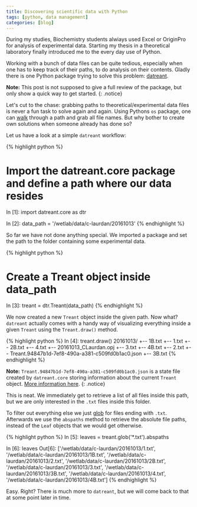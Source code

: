```yaml
---
title: Discovering scientific data with Python
tags: [python, data management]
categories: [blog]
---
```


During my studies, Biochemistry students alwiays used Excel or OriginPro for analysis of experimental data. Starting my thesis in a theoretical laboratory finally introduced me to the every day use of Python.

Working with a bunch of data files can be quite tedious, especially when one has to keep track of their paths, to do analysis on their contents. Gladly there is one Python package trying to solve this problem: [datreant](http://datreant.org/).

<!--more-->

**Note:** This post is not supposed to give a full review of the package, but only show a quick way to get started.
{: .notice}

Let's cut to the chase: grabbing paths to theoretical/experimental data files is never a fun task to solve again and again. Using Pythons ``os`` package, one can [walk](https://docs.python.org/2/library/os.html#os.walk) through a path and grab all file names. But why bother to create own solutions when someone already has done so?

Let us have a look at a simple ``datreant`` workflow:

{% highlight python %}
# Import the datreant.core package and define a path where our data resides
In [1]: import datreant.core as dtr

In [2]: data_path = '<path-to-masters-thesis>/wetlab/data/c-laurdan/20161013'
{% endhighlight %}

So far we have not done anything special. We imported a package and set the path to the folder containing some experimental data.

{% highlight python %}
# Create a Treant object inside data_path
In [3]: treant = dtr.Treant(data_path)
{% endhighlight %}

We now created a new ``Treant`` object inside the given path. Now what?
``datreant`` actually comes with a handy way of visualizing everything inside a given ``Treant`` using the ``Treant.draw()`` method.

{% highlight python %}
In [4]: treant.draw()
20161013/
 +-- 1B.txt
 +-- 1.txt
 +-- 2B.txt
 +-- 4.txt
 +-- 20161013_CLaurdan.opj
 +-- 3.txt
 +-- 4B.txt
 +-- 2.txt
 +-- Treant.94847b1d-7ef8-490a-a381-c509fd0b1ac0.json
 +-- 3B.txt
{% endhighlight %}

**Note:** ``Treant.94847b1d-7ef8-490a-a381-c509fd0b1ac0.json`` is a state file created by ``datreant.core`` storing information about the current ``Treant`` object. [More information here](http://datreant.readthedocs.io/en/latest/treants.html).
{: .notice}

This is neat. We immediately get to retrieve a list of all files inside this path, but we are only interested in the ``.txt`` files inside this folder.

To filter out everything else we just [glob](https://en.wikipedia.org/wiki/Glob_(programming)) for files ending with ``.txt``. Afterwards we use the ``abspaths`` method to retrieve the absolute file paths, instead of the ``Leaf`` objects that we would get otherwise.

{% highlight python %}
In [5]: leaves = treant.glob('*.txt').abspaths

In [6]: leaves
Out[6]:
['<path-to-masters-thesis>/wetlab/data/c-laurdan/20161013/1.txt',
 '<path-to-masters-thesis>/wetlab/data/c-laurdan/20161013/1B.txt',
 '<path-to-masters-thesis>/wetlab/data/c-laurdan/20161013/2.txt',
 '<path-to-masters-thesis>/wetlab/data/c-laurdan/20161013/2B.txt',
 '<path-to-masters-thesis>/wetlab/data/c-laurdan/20161013/3.txt',
 '<path-to-masters-thesis>/wetlab/data/c-laurdan/20161013/3B.txt',
 '<path-to-masters-thesis>/wetlab/data/c-laurdan/20161013/4.txt',
 '<path-to-masters-thesis>/wetlab/data/c-laurdan/20161013/4B.txt']
{% endhighlight %}

Easy. Right? There is much more to ``datreant``, but we will come back to that at some point later in time.
